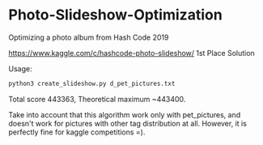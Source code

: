 # Photo-Slideshow-Optimization
Optimizing a photo album from Hash Code 2019

https://www.kaggle.com/c/hashcode-photo-slideshow/ 1st Place Solution

Usage:
```python
python3 create_slideshow.py d_pet_pictures.txt
```

Total score 443363, Theoretical maximum ~443400.

Take into account that this algorithm work only with pet_pictures,
and doesn't work for pictures with other tag distribution at all.
However, it is perfectly fine for kaggle competitions =).

